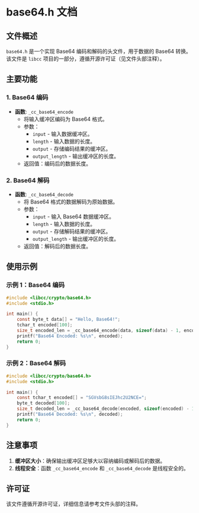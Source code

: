 # base64.h 文档

## 文件概述
`base64.h` 是一个实现 Base64 编码和解码的头文件，用于数据的 Base64 转换。该文件是 `libcc` 项目的一部分，遵循开源许可证（见文件头部注释）。

## 主要功能

### 1. Base64 编码
- **函数**: `_cc_base64_encode`
  - 将输入缓冲区编码为 Base64 格式。
  - 参数：
    - `input` - 输入数据缓冲区。
    - `length` - 输入数据的长度。
    - `output` - 存储编码结果的缓冲区。
    - `output_length` - 输出缓冲区的长度。
  - 返回值：编码后的数据长度。

### 2. Base64 解码
- **函数**: `_cc_base64_decode`
  - 将 Base64 格式的数据解码为原始数据。
  - 参数：
    - `input` - 输入 Base64 数据缓冲区。
    - `length` - 输入数据的长度。
    - `output` - 存储解码结果的缓冲区。
    - `output_length` - 输出缓冲区的长度。
  - 返回值：解码后的数据长度。

## 使用示例

### 示例 1：Base64 编码
```c
#include <libcc/crypto/base64.h>
#include <stdio.h>

int main() {
    const byte_t data[] = "Hello, Base64!";
    tchar_t encoded[100];
    size_t encoded_len = _cc_base64_encode(data, sizeof(data) - 1, encoded, sizeof(encoded));
    printf("Base64 Encoded: %s\n", encoded);
    return 0;
}
```

### 示例 2：Base64 解码
```c
#include <libcc/crypto/base64.h>
#include <stdio.h>

int main() {
    const tchar_t encoded[] = "SGVsbG8sIEJhc2U2NCE=";
    byte_t decoded[100];
    size_t decoded_len = _cc_base64_decode(encoded, sizeof(encoded) - 1, decoded, sizeof(decoded));
    printf("Base64 Decoded: %s\n", decoded);
    return 0;
}
```

## 注意事项
1. **缓冲区大小**：确保输出缓冲区足够大以容纳编码或解码后的数据。
2. **线程安全**：函数 `_cc_base64_encode` 和 `_cc_base64_decode` 是线程安全的。

## 许可证
该文件遵循开源许可证，详细信息请参考文件头部的注释。